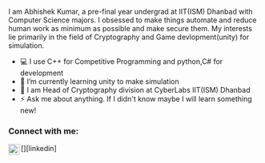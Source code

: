 I am Abhishek Kumar, a pre-final year undergrad at IIT(ISM) Dhanbad with Computer Science majors. I obsessed to make things automate and reduce human work as minimum as possible and make secure them. My interests lie primarily in the field of Cryptography and Game devlopment(unity) for simulation.

- 💻 I use C++ for Competitive Programming and python,C# for development
- 🌱 I’m currently learning unity to make simulation
- 🏅 I am Head of Cryptography division at CyberLabs IIT(ISM) Dhanbad
- ⚡ Ask me about anything. If I didn't know maybe I will learn something new!

### Connect with me:
[<img align="left" alt="codeSTACKr | LinkedIn" width="22px" src="https://www.linkedin.com/in/abhishek-kumar-5ba135179/" />][linkedin]

